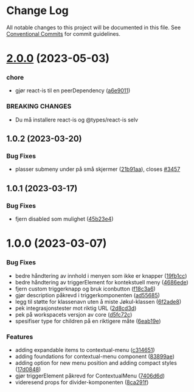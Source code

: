 # Change Log

All notable changes to this project will be documented in this file.
See [Conventional Commits](https://conventionalcommits.org) for commit guidelines.

# [2.0.0](https://github.com/fremtind/jokul/compare/@fremtind/jkl-contextual-menu-react@1.0.5...@fremtind/jkl-contextual-menu-react@2.0.0) (2023-05-03)

### chore

- gjør react-is til en peerDependency ([a6e9011](https://github.com/fremtind/jokul/commit/a6e9011612d99c230e195cfed5160985037558d8))

### BREAKING CHANGES

- Du må installere react-is og @types/react-is selv

## 1.0.2 (2023-03-20)

### Bug Fixes

- plasser submeny under på små skjermer ([21b91aa](https://github.com/fremtind/jokul/commit/21b91aa5f380fdf0898682e2aea059d825b4c2cf)), closes [#3457](https://github.com/fremtind/jokul/issues/3457)

## 1.0.1 (2023-03-17)

### Bug Fixes

- fjern disabled som mulighet ([45b23e4](https://github.com/fremtind/jokul/commit/45b23e49aabc668a010a0a5266349cc42f2a165f))

# 1.0.0 (2023-03-07)

### Bug Fixes

- bedre håndtering av innhold i menyen som ikke er knapper ([19fb1cc](https://github.com/fremtind/jokul/commit/19fb1cc199001711e0278b407fc2b84e43e555af))
- bedre håndtering av triggerElement for kontekstuell meny ([4686ede](https://github.com/fremtind/jokul/commit/4686ede5ba9483239e99ffeda995241899743a93))
- fjern custom triggerknapp og bruk iconbutton ([f18c3a6](https://github.com/fremtind/jokul/commit/f18c3a672777805d8064f952e5b9a5bf6a9f1b5e))
- gjør description påkrevd i triggerkomponenten ([ad55685](https://github.com/fremtind/jokul/commit/ad55685df215378786e1af6c39e029a53a2e447f))
- legg til støtte for klassenavn uten å miste Jøkul-klassen ([6f2ade8](https://github.com/fremtind/jokul/commit/6f2ade88524d518f09d46d2b714d38c6b97dc67c))
- pek integrasjonstester mot riktig URL ([2d8cd3d](https://github.com/fremtind/jokul/commit/2d8cd3d731099f52be3e33543b88b23e6d6ad672))
- pek på workspacets versjon av core ([d5fc72c](https://github.com/fremtind/jokul/commit/d5fc72c5bdb67f3c68d39f2908b2d3d1b9c44a13))
- spesifiser type for children på en riktigere måte ([6eab19e](https://github.com/fremtind/jokul/commit/6eab19eebf020c893255a1d82c57de26456dacc0))

### Features

- adding expandable items to contextual-menu ([c314651](https://github.com/fremtind/jokul/commit/c3146514dc79fb621f789aa67bfbdde190e2736b))
- adding foundations for contextual-menu component ([83899ae](https://github.com/fremtind/jokul/commit/83899ae3dd5f5d79d2cc7f8138ae721446d03be9))
- adding option for new menu position and adding compact styles ([17d0848](https://github.com/fremtind/jokul/commit/17d08481bdf46afff1c635112932a01a7f6eb192))
- gjør triggerElement påkrevd for ContextualMenu ([7406d6d](https://github.com/fremtind/jokul/commit/7406d6dbdf326d99d987ca997da666c1a2af1014))
- videresend props for divider-komponenten ([8ca291f](https://github.com/fremtind/jokul/commit/8ca291ffc20b70a1711148a2e038bde1be80f7a8))
